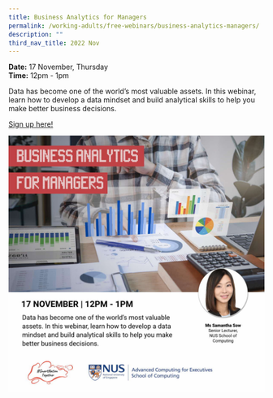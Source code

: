 ```yaml
---
title: Business Analytics for Managers
permalink: /working-adults/free-webinars/business-analytics-managers/
description: ""
third_nav_title: 2022 Nov
---
```


**Date:** 17 November, Thursday
<br> **Time:** 12pm - 1pm

Data has become one of the world’s most valuable assets. In this webinar, learn how to develop a data mindset and build analytical skills to help you make better business decisions.

[Sign up here!](https://go.gov.sg/wa-bizanalytics-nov22)

![Free webinar on business analytics for managers for working adults](/images/Nov%202022/WA_17%20Nov.jpeg)
